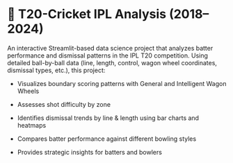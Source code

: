 # 🏏  T20-Cricket IPL Analysis (2018–2024)

An interactive Streamlit-based data science project that analyzes batter performance and dismissal patterns in the IPL T20 competition. Using detailed ball-by-ball data (line, length, control, wagon wheel coordinates, dismissal types, etc.), this project:

- Visualizes boundary scoring patterns with General and Intelligent Wagon Wheels

- Assesses shot difficulty by zone

- Identifies dismissal trends by line & length using bar charts and heatmaps

- Compares batter performance against different bowling styles

- Provides strategic insights for batters and bowlers
